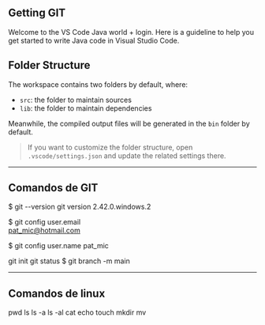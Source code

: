 ## Getting GIT

Welcome to the VS Code Java world + login. Here is a guideline to help you get started to write Java code in Visual Studio Code.

## Folder Structure

The workspace contains two folders by default, where:

- `src`: the folder to maintain sources
- `lib`: the folder to maintain dependencies

Meanwhile, the compiled output files will be generated in the `bin` folder by default.

> If you want to customize the folder structure, open `.vscode/settings.json` and update the related settings there.
 
------
## Comandos de GIT

$ git --version
git version 2.42.0.windows.2

$ git config  user.email                                 
pat_mic@hotmail.com

$ git config  user.name
pat_mic

git init
git status
$ git branch -m main

-----
## Comandos de linux
pwd
ls
ls -a
ls -al
cat
echo
touch
mkdir
mv



